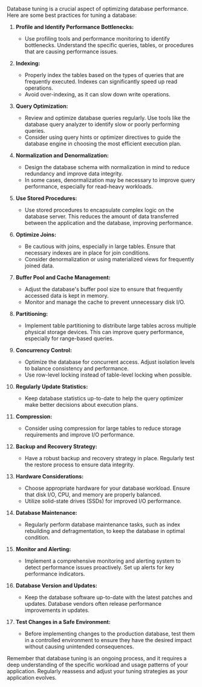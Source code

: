 Database tuning is a crucial aspect of optimizing database performance. Here are some best practices for tuning a database:

1. **Profile and Identify Performance Bottlenecks:**
   - Use profiling tools and performance monitoring to identify bottlenecks. Understand the specific queries, tables, or procedures that are causing performance issues.

2. **Indexing:**
   - Properly index the tables based on the types of queries that are frequently executed. Indexes can significantly speed up read operations.
   - Avoid over-indexing, as it can slow down write operations.

3. **Query Optimization:**
   - Review and optimize database queries regularly. Use tools like the database query analyzer to identify slow or poorly performing queries.
   - Consider using query hints or optimizer directives to guide the database engine in choosing the most efficient execution plan.

4. **Normalization and Denormalization:**
   - Design the database schema with normalization in mind to reduce redundancy and improve data integrity.
   - In some cases, denormalization may be necessary to improve query performance, especially for read-heavy workloads.

5. **Use Stored Procedures:**
   - Use stored procedures to encapsulate complex logic on the database server. This reduces the amount of data transferred between the application and the database, improving performance.

6. **Optimize Joins:**
   - Be cautious with joins, especially in large tables. Ensure that necessary indexes are in place for join conditions.
   - Consider denormalization or using materialized views for frequently joined data.

7. **Buffer Pool and Cache Management:**
   - Adjust the database's buffer pool size to ensure that frequently accessed data is kept in memory.
   - Monitor and manage the cache to prevent unnecessary disk I/O.

8. **Partitioning:**
   - Implement table partitioning to distribute large tables across multiple physical storage devices. This can improve query performance, especially for range-based queries.

9. **Concurrency Control:**
   - Optimize the database for concurrent access. Adjust isolation levels to balance consistency and performance.
   - Use row-level locking instead of table-level locking when possible.

10. **Regularly Update Statistics:**
    - Keep database statistics up-to-date to help the query optimizer make better decisions about execution plans.

11. **Compression:**
    - Consider using compression for large tables to reduce storage requirements and improve I/O performance.

12. **Backup and Recovery Strategy:**
    - Have a robust backup and recovery strategy in place. Regularly test the restore process to ensure data integrity.

13. **Hardware Considerations:**
    - Choose appropriate hardware for your database workload. Ensure that disk I/O, CPU, and memory are properly balanced.
    - Utilize solid-state drives (SSDs) for improved I/O performance.

14. **Database Maintenance:**
    - Regularly perform database maintenance tasks, such as index rebuilding and defragmentation, to keep the database in optimal condition.

15. **Monitor and Alerting:**
    - Implement a comprehensive monitoring and alerting system to detect performance issues proactively. Set up alerts for key performance indicators.

16. **Database Version and Updates:**
    - Keep the database software up-to-date with the latest patches and updates. Database vendors often release performance improvements in updates.

17. **Test Changes in a Safe Environment:**
    - Before implementing changes to the production database, test them in a controlled environment to ensure they have the desired impact without causing unintended consequences.

Remember that database tuning is an ongoing process, and it requires a deep understanding of the specific workload and usage patterns of your application. Regularly reassess and adjust your tuning strategies as your application evolves.